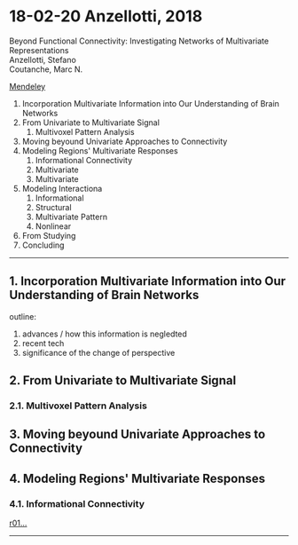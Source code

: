 # 18-02-20 Anzellotti, 2018

Beyond Functional Connectivity: Investigating Networks of Multivariate Representations  
Anzellotti, Stefano  
Coutanche, Marc N.


<!-- [orig...][orig]   -->
[Mendeley][mend]

1. Incorporation Multivariate Information into Our Understanding of Brain Networks
2. From Univariate to Multivariate Signal
	1. Multivoxel Pattern Analysis
3. Moving beyound Univariate Approaches to Connectivity
4. Modeling Regions' Multivariate Responses
	1. Informational Connectivity
	2. Multivariate
	3. Multivariate
5. Modeling Interactiona
	1. Informational
	2. Structural
	3. Multivariate Pattern
	4. Nonlinear
6. From Studying 
7. Concluding


---


## 1. Incorporation Multivariate Information into Our Understanding of Brain Networks

outline:

1. advances / how this information is negledted
2. recent tech
3. significance of the change of perspective


## 2. From Univariate to Multivariate Signal

### 2.1. Multivoxel Pattern Analysis

## 3. Moving beyound Univariate Approaches to Connectivity


## 4. Modeling Regions' Multivariate Responses

### 4.1. Informational Connectivity





[r01...][r01]




---
[orig]: /./ "..."
[mend]: https://www.mendeley.com/viewer/?fileId=2308889e-74ec-535f-510a-e84f7db771ab&documentId=3da3e288-289f-30ee-80dd-975003e6aee6 "..."
[r01]: /./ "..."